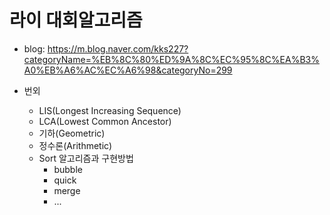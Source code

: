 # 라이 대회알고리즘

* blog: https://m.blog.naver.com/kks227?categoryName=%EB%8C%80%ED%9A%8C%EC%95%8C%EA%B3%A0%EB%A6%AC%EC%A6%98&categoryNo=299

* 번외
	- LIS(Longest Increasing Sequence)
	- LCA(Lowest Common Ancestor)
	- 기하(Geometric)
	- 정수론(Arithmetic)
	- Sort 알고리즘과 구현방법
		+ bubble
		+ quick
		+ merge
		+ ...


